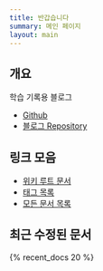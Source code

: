 ```yaml
---
title: 반갑습니다
summary: 메인 페이지
layout: main
---
```


## 개요

학습 기록용 블로그

- [Github](https://github.com/reudekx)
- [블로그 Repository](https://github.com/reudekx/reudekx.github.io)

## 링크 모음

- [위키 루트 문서](/wiki)
- [태그 목록](/tags)
- [모든 문서 목록](/docs)

## 최근 수정된 문서

{% recent_docs 20 %}